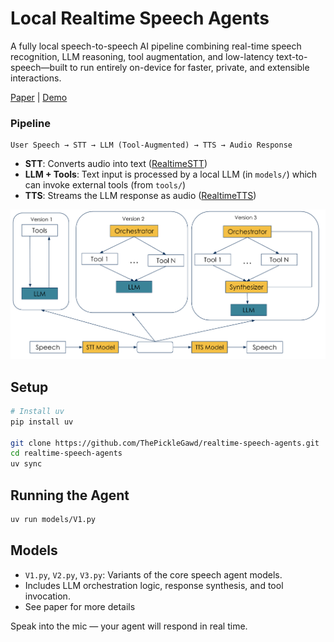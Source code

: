 # Local Realtime Speech Agents

A fully local speech-to-speech AI pipeline combining real-time speech recognition, LLM reasoning, tool augmentation, and low-latency text-to-speech—built to run entirely on-device for faster, private, and extensible interactions.

[Paper](/docs/paper.pdf) | [Demo](https://drive.google.com/file/d/1JloowwSbQ0DcNZWMM6BvuEYxB-4Mc93c/view?usp=drive_link)

### Pipeline

```
User Speech → STT → LLM (Tool-Augmented) → TTS → Audio Response
```

- **STT**: Converts audio into text ([RealtimeSTT](https://github.com/KoljaB/RealtimeSTT))
- **LLM + Tools**: Text input is processed by a local LLM (in `models/`) which can invoke external tools (from `tools/`)
- **TTS**: Streams the LLM response as audio ([RealtimeTTS](https://github.com/KoljaB/RealtimeTTS))

![Models](/docs/models.png)

## Setup

```bash
# Install uv
pip install uv

git clone https://github.com/ThePickleGawd/realtime-speech-agents.git
cd realtime-speech-agents
uv sync
```

## Running the Agent

```bash
uv run models/V1.py
```

## Models

- `V1.py`, `V2.py`, `V3.py`: Variants of the core speech agent models.
- Includes LLM orchestration logic, response synthesis, and tool invocation.
- See paper for more details

Speak into the mic — your agent will respond in real time.
